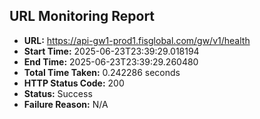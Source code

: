 ## URL Monitoring Report

- **URL:** https://api-gw1-prod1.fisglobal.com/gw/v1/health
- **Start Time:** 2025-06-23T23:39:29.018194
- **End Time:** 2025-06-23T23:39:29.260480
- **Total Time Taken:** 0.242286 seconds
- **HTTP Status Code:** 200
- **Status:** Success
- **Failure Reason:** N/A
